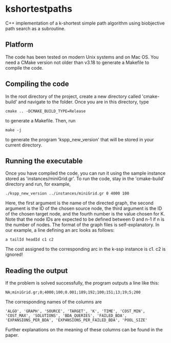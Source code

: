 # kshortestpaths
C++ implementation of a k-shortest simple path algorithm using biobjective path search as a subroutine.

## Platform

The code has been tested on modern Unix systems and on Mac OS. You need a CMake version not older than v3.18 to generate a Makefile to compile the code.

## Compiling the code

In the root directory of the project, create a new directory called 'cmake-build' and navigate to the folder. Once you are in this directory, type
```
cmake .. -DCMAKE_BUILD_TYPE=Release
```
to generate a Makefile. Then, run
```
make -j
```
to generate the program 'kspp_new_version' that will be stored in your current directory.

## Running the executable

Once you have compiled the code, you can run it using the sample instance stored as 'instances/miniGrid.gr'. To run the code, stay in the 'cmake-build' directory and run, for example,
```
./kspp_new_version ../instances/miniGrid.gr 0 4000 100
```
Here, the first argument is the name of the directed graph, the second argument is the ID of the chosen source node, the third argument is the ID of the chosen target node, and the fourth number is the value chosen for K. Note that the node IDs are expected to be defined between 0 and n-1 if n is the number of nodes. The format of the graph files is self-explanatory. In our example, a line defining an arc looks as follows:

```
a tailId headId c1 c2
```
The cost assigned to the corresponding arc in the k-ssp instance is c1. c2 is ignored!

## Reading the output

If the problem is solved successfully, the program outputs a line like this:

```
NA;miniGrid.gr;0;4000;100;0.001;189;192;100;151;13;19;5;200
```
The corresponding names of the columns are

```
'ALGO', 'GRAPH', 'SOURCE', 'TARGET', 'K', 'TIME', 'COST_MIN', 'COST_MAX', 'SOLUTIONS', 'BDA_QUERIES', 'FAILED_BDA', 'EXPANSIONS_PER_BDA', 'EXPANSIONS_PER_FAILED_BDA', 'POOL_SIZE'
```

Further explanations on the meaning of these columns can be found in the paper.
